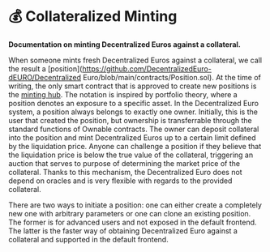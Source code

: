 # 💰 Collateralized Minting

**Documentation on minting Decentralized Euros against a collateral.**

When someone mints fresh Decentralized Euros against a collateral, we call the result a [position](https://github.com/DecentralizedEuro-dEURO/Decentralized Euro/blob/main/contracts/Position.sol). At the time of writing, the only smart contract that is approved to create new positions is the [minting hub](https://github.com/DecentralizedEuro-dEURO/DecentralizedEuro/blob/main/contracts/MintingHub.sol). The notation is inspired by portfolio theory, where a position denotes an exposure to a specific asset. In the Decentralized Euro system, a position always belongs to exactly one owner. Initially, this is the user that created the position, but ownership is transferrable through the standard functions of Ownable contracts. The owner can deposit collateral into the position and mint Decentralized Euros up to a certain limit defined by the liquidation price. Anyone can challenge a position if they believe that the liquidation price is below the true value of the collateral, triggering an auction that serves to purpose of determining the market price of the collateral. Thanks to this mechanism, the Decentralized Euro does not depend on oracles and is very flexible with regards to the provided collateral.

There are two ways to initiate a position: one can either create a completely new one with arbitrary parameters or one can clone an existing position. The former is for advanced users and not exposed in the default frontend. The latter is the faster way of obtaining Decentralized Euro against a collateral and supported in the default frontend.
